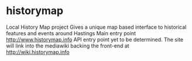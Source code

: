 # historymap
Local History Map project
Gives a unique map based interface to historical features and events around Hastings
Main entry point http://www.historymap.info
API entry point yet to be determined.
The site will link into the mediawiki backing the front-end at http://wiki.historymap.info
